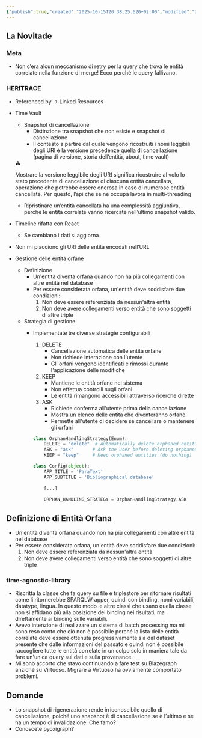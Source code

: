 ```yaml
---
{"publish":true,"created":"2025-10-15T20:38:25.620+02:00","modified":"2025-10-15T19:38:53.000+02:00","cssclasses":""}
---
```



## La Novitade

### Meta

- Non c’era alcun meccanismo di retry per la query che trova le entità correlate nella funzione di merge! Ecco perché le query fallivano.

### HERITRACE

- Referenced by → Linked Resources
- Time Vault
    - Snapshot di cancellazione
        - Distinzione tra snapshot che non esiste e snapshot di cancellazione
        - Il contesto a partire dal quale vengono ricostruiti i nomi leggibili degli URI è la versione precedenze quella di cancellazione (pagina di versione, storia dell’entità, about, time vault)
    
    <aside>
    ⚠️
    
    Mostrare la versione leggibile degli URI significa ricostruire al volo lo stato precedente di cancellazione di ciascuna entità cancellata, operazione che potrebbe essere onerosa in caso di numerose entità cancellate. Per questo, l’api che se ne occupa lavora in multi-threading
    
    </aside>
    
    - Ripristinare un’entità cancellata ha una complessità aggiuntiva, perché le entità correlate vanno ricercate nell’ultimo snapshot valido.
- Timeline rifatta con React
    - Se cambiano i dati si aggiorna
- Non mi piacciono gli URI delle entità encodati nell’URL
- Gestione delle entità orfane
    - Definizione
        - Un'entità diventa orfana quando non ha più collegamenti con altre entità nel database
        - Per essere considerata orfana, un'entità deve soddisfare due condizioni:
            1. Non deve essere referenziata da nessun'altra entità
            2. Non deve avere collegamenti verso entità che sono soggetti di altre triple
    - Strategia di gestione
        - Implementate tre diverse strategie configurabili
            1. DELETE
                - Cancellazione automatica delle entità orfane
                - Non richiede interazione con l'utente
                - Gli orfani vengono identificati e rimossi durante l'applicazione delle modifiche
            2. KEEP
                - Mantiene le entità orfane nel sistema
                - Non effettua controlli sugli orfani
                - Le entità rimangono accessibili attraverso ricerche dirette
            3. ASK
                - Richiede conferma all'utente prima della cancellazione
                - Mostra un elenco delle entità che diventeranno orfane
                - Permette all'utente di decidere se cancellare o mantenere gli orfani
            
            ```python
            class OrphanHandlingStrategy(Enum):
                DELETE = "delete"  # Automatically delete orphaned entities
                ASK = "ask"       # Ask the user before deleting orphaned entities
                KEEP = "keep"     # Keep orphaned entities (do nothing)
            
            class Config(object):
                APP_TITLE = 'ParaText'
                APP_SUBTITLE = 'Bibliographical database'
                
                [...]
                
                ORPHAN_HANDLING_STRATEGY = OrphanHandlingStrategy.ASK
            ```
            

## Definizione di Entità Orfana

- Un'entità diventa orfana quando non ha più collegamenti con altre entità nel database
- Per essere considerata orfana, un'entità deve soddisfare due condizioni:
    1. Non deve essere referenziata da nessun'altra entità
    2. Non deve avere collegamenti verso entità che sono soggetti di altre triple

### time-agnostic-library

- Riscritta la classe che fa query su file e triplestore per ritornare risultati come li ritornerebbe SPARQLWrapper, quindi con binding, nomi variabili, datatype, lingua. In questo modo le altre classi che usano quella classe non si affidano più alla posizione dei binding nei risultati, ma direttamente ai binding sulle variabili.
- Avevo intenzione di realizzare un sistema di batch processing ma mi sono reso conto che ciò non è possibile perché la lista delle entità correlate deve essere ottenuta progressivamente sia dal dataset presente che dalle informazioni del passato e quindi non è possibile raccogliere tutte le entità correlate in un colpo solo in maniera tale da fare un'unica query sui dati e sulla provenance.
- Mi sono accorto che stavo continuando a fare test su Blazegraph anziché su Virtuoso. Migrare a Virtuoso ha ovviamente comportato problemi.

## Domande

- Lo snapshot di rigenerazione rende irriconoscibile quello di cancellazione, poiché uno snapshot è di cancellazione se è l’ultimo e se ha un tempo di invalidazione. Che famo?
- Conoscete pyoxigraph?